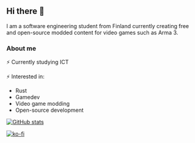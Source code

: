 ## Hi there 👋

I am a software engineering student from Finland currently creating free and open-source modded content for video games such as Arma 3.

### About me
⚡ Currently studying ICT

⚡ Interested in:
- Rust
- Gamedev
- Video game modding
- Open-source development

[![GitHub stats](https://github-readme-stats.vercel.app/api?username=rekterakathom&show_icons=true&theme=gruvbox)]()

[![ko-fi](https://ko-fi.com/img/githubbutton_sm.svg)](https://ko-fi.com/L4L3JS9J5)
<!--
**rekterakathom/rekterakathom** is a ✨ _special_ ✨ repository because its `README.md` (this file) appears on your GitHub profile.

Here are some ideas to get you started:

- 🔭 I’m currently working on ...
- 🌱 I’m currently learning ...
- 👯 I’m looking to collaborate on ...
- 🤔 I’m looking for help with ...
- 💬 Ask me about ...
- 📫 How to reach me: ...
- 😄 Pronouns: ...
- ⚡ Fun fact: ...
-->
